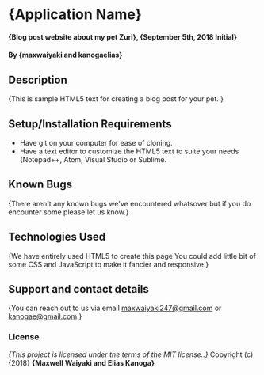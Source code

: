 # {Application Name}
#### {Blog post website about my pet Zuri}, {September 5th, 2018 Initial}
#### By **{maxwaiyaki and kanogaelias}**
## Description
{This is sample HTML5 text for creating  a blog post for your pet. }
## Setup/Installation Requirements
* Have git on your computer for ease of cloning.
* Have a text editor to customize the HTML5 text to suite your needs (Notepad++, Atom, Visual Studio or Sublime.

## Known Bugs
{There aren't any known bugs we've encountered whatsover but if you do encounter some please let us know.}
## Technologies Used
{We have entirely used HTML5 to create this page You could add little bit of some CSS and JavaScript to make it fancier and responsive.}
## Support and contact details
{You can reach out to us via email maxwaiyaki247@gmail.com or kanogae@gmail.com.}
### License
*{This project is licensed under the terms of the MIT license..}*
Copyright (c) {2018} **{Maxwell Waiyaki and Elias Kanoga}**
  
